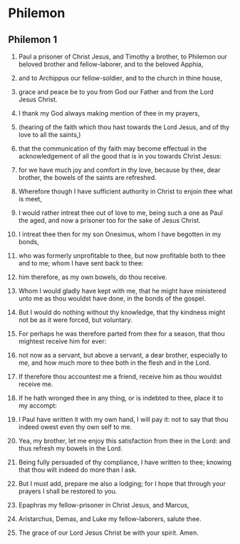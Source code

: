 # Philemon

## Philemon 1

1. Paul a prisoner of Christ Jesus, and Timothy a brother, to Philemon our beloved brother and fellow-laborer, and to the beloved Apphia,

2. and to Archippus our fellow-soldier, and to the church in thine house,

3. grace and peace be to you from God our Father and from the Lord Jesus Christ.

4. I thank my God always making mention of thee in my prayers,

5. (hearing of the faith which thou hast towards the Lord Jesus, and of thy love to all the saints,)

6. that the communication of thy faith may become effectual in the acknowledgement of all the good that is in you towards Christ Jesus:

7. for we have much joy and comfort in thy love, because by thee, dear brother, the bowels of the saints are refreshed.

8. Wherefore though I have sufficient authority in Christ to enjoin thee what is meet,

9. I would rather intreat thee out of love to me, being such a one as Paul the aged, and now a prisoner too for the sake of Jesus Christ.

10. I intreat thee then for my son Onesimus, whom I have begotten in my bonds,

11. who was formerly unprofitable to thee, but now profitable both to thee and to me; whom I have sent back to thee:

12. him therefore, as my own bowels, do thou receive.

13. Whom I would gladly have kept with me, that he might have ministered unto me as thou wouldst have done, in the bonds of the gospel.

14. But I would do nothing without thy knowledge, that thy kindness might not be as it were forced, but voluntary.

15. For perhaps he was therefore parted from thee for a season, that thou mightest receive him for ever:

16. not now as a servant, but above a servant, a dear brother, especially to me, and how much more to thee both in the flesh and in the Lord.

17. If therefore thou accountest me a friend, receive him as thou wouldst receive me.

18. If he hath wronged thee in any thing, or is indebted to thee, place it to my accompt:

19. I Paul have written it with my own hand, I will pay it: not to say that thou indeed owest even thy own self to me.

20. Yea, my brother, let me enjoy this satisfaction from thee in the Lord: and thus refresh my bowels in the Lord.

21. Being fully persuaded of thy compliance, I have written to thee; knowing that thou wilt indeed do more than I ask.

22. But I must add, prepare me also a lodging; for I hope that through your prayers I shall be restored to you.

23. Epaphras my fellow-prisoner in Christ Jesus, and Marcus,

24. Aristarchus, Demas, and Luke my fellow-laborers, salute thee.

25. The grace of our Lord Jesus Christ be with your spirit. Amen.  